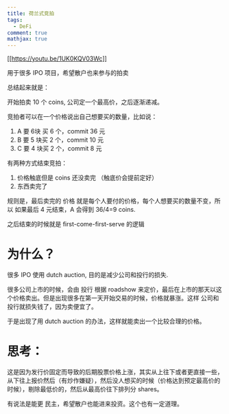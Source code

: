 ```yaml
---
title: 荷兰式竞拍
tags:
  - DeFi
comment: true
mathjax: true
---
```




[[https://youtu.be/1UK0KQV03Wc]]

用于很多 IPO 项目，希望散户也来参与的拍卖

总结起来就是：

开始拍卖 10 个 coins, 公司定一个最高价，之后逐渐递减。

竞拍者可以在一个价格说出自己想要买的数量，比如说：
1. A 要 6块 买 6 个，commit 36 元
2. B 要 5 块买 2 个，commit 10 元
3. C 要 4 块买 2 个，commit 8 元


有两种方式结束竞拍：
1. 价格触底但是 coins 还没卖完 （触底价会提前定好）
2. 东西卖完了

规则是，最后卖完的 价格 就是每个人要付的价格，每个人想要买的数量不变，所以 如果最后 4 元结束，A 会得到 36/4=9 coins. 

之后结束的时候就是 first-come-first-serve 的逻辑

# 为什么？

很多 IPO 使用 dutch auction, 目的是减少公司和投行的损失.

很多公司上市的时候，会由 投行 根据 roadshow 来定价，最后在上市的那天以这个价格卖出。但是出现很多在第一天开始交易的时候，价格就暴涨。这样 公司和投行就损失钱了，因为卖便宜了。

于是出现了用 dutch auction 的办法，这样就能卖出一个比较合理的价格。


# 思考：

这是因为发行价固定而导致的后期股票价格上涨，其实从上往下或者更直接一些，从下往上报价然后（有炒作嫌疑），然后没人想买的时候（价格达到预定最高价的时候），剔除最低价的，然后从最高价往下排列分 shares。

有说法是能更 民主，希望散户也能进来投资。这个也有一定道理。
